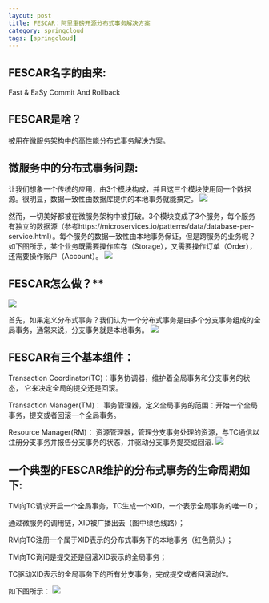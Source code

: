 ```yaml
---
layout: post
title: FESCAR：阿里重磅开源分布式事务解决方案
category: springcloud
tags: [springcloud]
---
```


## FESCAR名字的由来:

Fast & EaSy Commit And Rollback
## FESCAR是啥？

被用在微服务架构中的高性能分布式事务解决方案。

## 微服务中的分布式事务问题:

让我们想象一个传统的应用，由3个模块构成，并且这三个模块使用同一个数据源。很明显，数据一致性由数据库提供的本地事务就能搞定。
![](https://ziyekudeng.github.io/assets/images/2019/0111/FESCAR/1.webp)

然而，一切美好都被在微服务架构中被打破。3个模块变成了3个服务，每个服务有独立的数据源（参考https://microservices.io/patterns/data/database-per-service.html）。每个服务的数据一致性由本地事务保证，但是跨服务的业务呢？如下图所示，某个业务既需要操作库存（Storage），又需要操作订单（Order），还需要操作账户（Account）。
![](https://ziyekudeng.github.io/assets/images/2019/0111/FESCAR/2.webp)

## FESCAR怎么做？**
![](https://ziyekudeng.github.io/assets/images/2019/0111/FESCAR/3.webp)

首先，如果定义分布式事务？我们认为一个分布式事务是由多个分支事务组成的全局事务，通常来说，分支事务就是本地事务。
![](https://ziyekudeng.github.io/assets/images/2019/0111/FESCAR/4.webp)

## FESCAR有三个基本组件：

Transaction Coordinator(TC)：事务协调器，维护着全局事务和分支事务的状态， 它来决定全局的提交还是回滚。

Transaction Manager(TM)： 事务管理器，定义全局事务的范围：开始一个全局事务，提交或者回滚一个全局事务。

Resource Manager(RM)： 资源管理器，管理分支事务处理的资源，与TC通信以注册分支事务并报告分支事务的状态，并驱动分支事务提交或回滚.
![](https://ziyekudeng.github.io/assets/images/2019/0111/FESCAR/5.webp)

## 一个典型的FESCAR维护的分布式事务的生命周期如下:

TM向TC请求开启一个全局事务，TC生成一个XID，一个表示全局事务的唯一ID；

通过微服务的调用链，XID被广播出去（图中绿色线路）；

RM向TC注册一个属于XID表示的分布式事务下的本地事务（红色箭头）；

TM向TC询问是提交还是回滚XID表示的全局事务；

TC驱动XID表示的全局事务下的所有分支事务，完成提交或者回滚动作。

如下图所示：
![](https://ziyekudeng.github.io/assets/images/2019/0111/FESCAR/6.webp)
